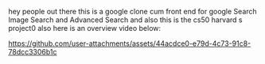 hey people out there this is a google clone cum front end for google Search Image Search and Advanced Search
and also this is the cs50 harvard s project0 also
here is an overview video below:

https://github.com/user-attachments/assets/44acdce0-e79d-4c73-91c8-78dcc3306b1c

